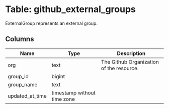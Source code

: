 
# Table: github_external_groups
ExternalGroup represents an external group.
## Columns
| Name        | Type           | Description  |
| ------------- | ------------- | -----  |
|org|text|The Github Organization of the resource.|
|group_id|bigint||
|group_name|text||
|updated_at_time|timestamp without time zone||
